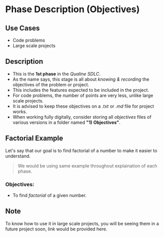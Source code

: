 # Phase Description (Objectives)

## Use Cases
- Code problems
- Large scale projects

## Description
- This is the **1st phase** in the *Qualine SDLC*.
- As the name says, this stage is all about *knowing & recording* the objectives of the problem or project.
- This includes the features expected to be included in the project.
- For code problems, the number of points are very less, unlike large scale projects.
- It is advised to keep these objectives on a *.txt* or *.md* file for project works.
- When working fully digitally, consider storing all *objectives* files of various versions in a folder named **"1\) Objectives"**.

## Factorial Example
Let's say that our goal is to find factorial of a number to make it easier to understand.
> We would be using same example throughout explaination of each phase.

### Objectives:
- To find *factorial* of a given number.

## Note
To know how to use it in large scale projects, you will be seeing them in a future project soon, link would be provided here.